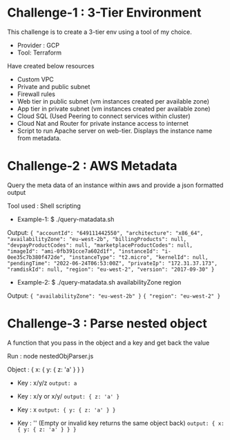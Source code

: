 # Challenge-1 : 3-Tier Environment

This challenge is to create a 3-tier env using a tool of my choice.

- Provider : GCP
- Tool: Terraform

Have created below resources

- Custom VPC
- Private and public subnet
- Firewall rules
- Web tier in public subnet (vm instances created per available zone)
- App tier in private subnet (vm instances created per available zone)
- Cloud SQL (Used Peering to connect services within cluster)
- Cloud Nat and Router for private instance access to internet
- Script to run Apache server on web-tier. Displays the instance name from metadata.

# Challenge-2 : AWS Metadata

Query the meta data of an instance within aws and provide a json formatted output

Tool used : Shell scripting

- Example-1:
  $ ./query-matadata.sh

Output:
`{ "accountId": "649111442550", "architecture": "x86_64", "availabilityZone": "eu-west-2b", "billingProducts": null, "devpayProductCodes": null, "marketplaceProductCodes": null, "imageId": "ami-0fb391cce7a602d1f", "instanceId": "i-0ee35c7b380f472de", "instanceType": "t2.micro", "kernelId": null, "pendingTime": "2022-06-24T06:53:00Z", "privateIp": "172.31.37.173", "ramdiskId": null, "region": "eu-west-2", "version": "2017-09-30" }`

- Example-2:
  $ ./query-matadata.sh availabilityZone region

Output:
`{ "availabilityZone": "eu-west-2b" }`
`{ "region": "eu-west-2" }`

# Challenge-3 : Parse nested object

A function that you pass in the object and a key and get back the value

Run : node nestedObjParser.js 

Object : { x: { y: { z: 'a' } } }

- Key : x/y/z
  `output: a`

- Key : x/y or x/y/
  `output: { z: 'a' }`

- Key : x
  `output: { y: { z: 'a' } }`

- Key : '' (Empty or invalid key returns the same object back)
  `output: { x: { y: { z: 'a' } } }`
